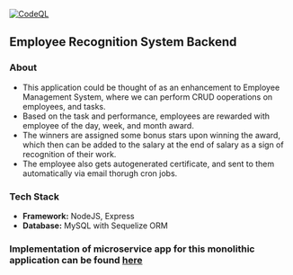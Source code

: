 [![CodeQL](https://github.com/ppreetii/Employee_Recognition-BE/actions/workflows/codeql.yml/badge.svg)](https://github.com/ppreetii/Employee_Recognition-BE/actions/workflows/codeql.yml)
## Employee Recognition System Backend

### About
- This application could be thought of as an enhancement to Employee Management System, where we can perform CRUD ooperations on employees, and tasks. 
- Based on the task and performance, employees are rewarded with employee of the day, week, and month award.
- The winners are assigned some bonus stars upon winning the award, which then can be added to the salary at the end of salary as a sign of recognition of their work. 
- The employee also gets autogenerated certificate, and sent to them automatically via email thorugh cron jobs.

### Tech Stack
- **Framework:** NodeJS, Express
- **Database:** MySQL with Sequelize ORM

### **Implementation of microservice app for this monolithic application can be found [here](https://github.com/ppreetii/employee_recognition_system-microservices)**

